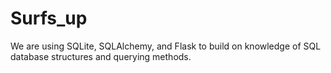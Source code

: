 # Surfs_up
We are using SQLite, SQLAlchemy, and Flask to build on knowledge of SQL database structures and querying methods.
